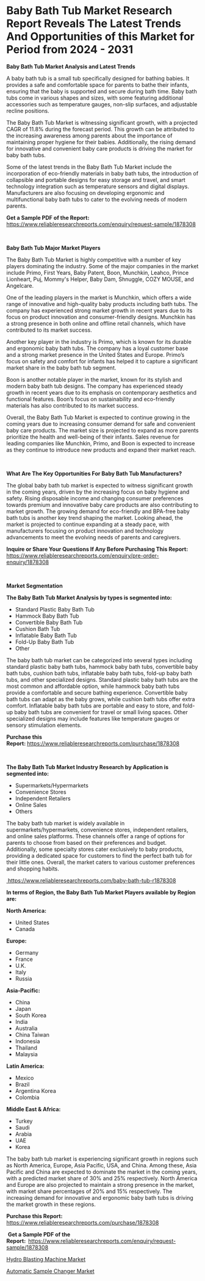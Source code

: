 <p><h1>Baby Bath Tub Market Research Report Reveals The Latest Trends And Opportunities of this Market for Period from 2024 - 2031</h1></p><p><strong>Baby Bath Tub Market Analysis and Latest Trends</strong></p>
<p><p>A baby bath tub is a small tub specifically designed for bathing babies. It provides a safe and comfortable space for parents to bathe their infants, ensuring that the baby is supported and secure during bath time. Baby bath tubs come in various shapes and sizes, with some featuring additional accessories such as temperature gauges, non-slip surfaces, and adjustable recline positions.</p><p>The Baby Bath Tub Market is witnessing significant growth, with a projected CAGR of 11.8% during the forecast period. This growth can be attributed to the increasing awareness among parents about the importance of maintaining proper hygiene for their babies. Additionally, the rising demand for innovative and convenient baby care products is driving the market for baby bath tubs.</p><p>Some of the latest trends in the Baby Bath Tub Market include the incorporation of eco-friendly materials in baby bath tubs, the introduction of collapsible and portable designs for easy storage and travel, and smart technology integration such as temperature sensors and digital displays. Manufacturers are also focusing on developing ergonomic and multifunctional baby bath tubs to cater to the evolving needs of modern parents.</p></p>
<p><strong>Get a Sample PDF of the Report:&nbsp;</strong> <a href="https://www.reliableresearchreports.com/enquiry/request-sample/1878308">https://www.reliableresearchreports.com/enquiry/request-sample/1878308</a></p>
<p>&nbsp;</p>
<p><strong>Baby Bath Tub Major Market Players</strong></p>
<p><p>The Baby Bath Tub Market is highly competitive with a number of key players dominating the industry. Some of the major companies in the market include Primo, First Years, Baby Patent, Boon, Munchkin, Leahco, Prince Lionheart, Puj, Mommy's Helper, Baby Dam, Shnuggle, COZY MOUSE, and Angelcare.</p><p>One of the leading players in the market is Munchkin, which offers a wide range of innovative and high-quality baby products including bath tubs. The company has experienced strong market growth in recent years due to its focus on product innovation and consumer-friendly designs. Munchkin has a strong presence in both online and offline retail channels, which have contributed to its market success.</p><p>Another key player in the industry is Primo, which is known for its durable and ergonomic baby bath tubs. The company has a loyal customer base and a strong market presence in the United States and Europe. Primo’s focus on safety and comfort for infants has helped it to capture a significant market share in the baby bath tub segment.</p><p>Boon is another notable player in the market, known for its stylish and modern baby bath tub designs. The company has experienced steady growth in recent years due to its emphasis on contemporary aesthetics and functional features. Boon’s focus on sustainability and eco-friendly materials has also contributed to its market success.</p><p>Overall, the Baby Bath Tub Market is expected to continue growing in the coming years due to increasing consumer demand for safe and convenient baby care products. The market size is projected to expand as more parents prioritize the health and well-being of their infants. Sales revenue for leading companies like Munchkin, Primo, and Boon is expected to increase as they continue to introduce new products and expand their market reach.</p></p>
<p>&nbsp;</p>
<p><strong>What Are The Key Opportunities For Baby Bath Tub Manufacturers?</strong></p>
<p><p>The global baby bath tub market is expected to witness significant growth in the coming years, driven by the increasing focus on baby hygiene and safety. Rising disposable income and changing consumer preferences towards premium and innovative baby care products are also contributing to market growth. The growing demand for eco-friendly and BPA-free baby bath tubs is another key trend shaping the market. Looking ahead, the market is projected to continue expanding at a steady pace, with manufacturers focusing on product innovation and technology advancements to meet the evolving needs of parents and caregivers.</p></p>
<p><strong>Inquire or Share Your Questions If Any Before Purchasing This Report:</strong> <a href="https://www.reliableresearchreports.com/enquiry/pre-order-enquiry/1878308">https://www.reliableresearchreports.com/enquiry/pre-order-enquiry/1878308</a></p>
<p>&nbsp;</p>
<p><strong>Market Segmentation</strong></p>
<p><strong>The Baby Bath Tub Market Analysis by types is segmented into:</strong></p>
<p><ul><li>Standard Plastic Baby Bath Tub</li><li>Hammock Baby Bath Tub</li><li>Convertible Baby Bath Tub</li><li>Cushion Bath Tub</li><li>Inflatable Baby Bath Tub</li><li>Fold-Up Baby Bath Tub</li><li>Other</li></ul></p>
<p><p>The baby bath tub market can be categorized into several types including standard plastic baby bath tubs, hammock baby bath tubs, convertible baby bath tubs, cushion bath tubs, inflatable baby bath tubs, fold-up baby bath tubs, and other specialized designs. Standard plastic baby bath tubs are the most common and affordable option, while hammock baby bath tubs provide a comfortable and secure bathing experience. Convertible baby bath tubs can adapt as the baby grows, while cushion bath tubs offer extra comfort. Inflatable baby bath tubs are portable and easy to store, and fold-up baby bath tubs are convenient for travel or small living spaces. Other specialized designs may include features like temperature gauges or sensory stimulation elements.</p></p>
<p><strong>Purchase this Report:&nbsp;</strong><a href="https://www.reliableresearchreports.com/purchase/1878308">https://www.reliableresearchreports.com/purchase/1878308</a></p>
<p>&nbsp;</p>
<p><strong>The Baby Bath Tub Market Industry Research by Application is segmented into:</strong></p>
<p><ul><li>Supermarkets/Hypermarkets</li><li>Convenience Stores</li><li>Independent Retailers</li><li>Online Sales</li><li>Others</li></ul></p>
<p><p>The baby bath tub market is widely available in supermarkets/hypermarkets, convenience stores, independent retailers, and online sales platforms. These channels offer a range of options for parents to choose from based on their preferences and budget. Additionally, some specialty stores cater exclusively to baby products, providing a dedicated space for customers to find the perfect bath tub for their little ones. Overall, the market caters to various customer preferences and shopping habits.</p></p>
<p><a href="https://www.reliableresearchreports.com/baby-bath-tub-r1878308">&nbsp;https://www.reliableresearchreports.com/baby-bath-tub-r1878308</a></p>
<p><strong>In terms of Region, the Baby Bath Tub Market Players available by Region are:</strong></p>
<p>
    <p> <strong> North America: </strong>
        <ul>
            <li>United States</li>
            <li>Canada</li>
        </ul>
        </p> 
    <p> <strong> Europe: </strong>
        <ul>
            <li>Germany</li>
            <li>France</li>
            <li>U.K.</li>
            <li>Italy</li>
            <li>Russia</li>
        </ul>
        </p> 
    <p> <strong> Asia-Pacific: </strong>
        <ul>
            <li>China</li>
            <li>Japan</li>
            <li>South Korea</li>
            <li>India</li>
            <li>Australia</li>
            <li>China Taiwan</li>
            <li>Indonesia</li>
            <li>Thailand</li>
            <li>Malaysia</li>
        </ul>
        </p> 
    <p> <strong> Latin America: </strong>
        <ul>
            <li>Mexico</li>
            <li>Brazil</li>
            <li>Argentina Korea</li>
            <li>Colombia</li>
        </ul>
        </p> 
    <p> <strong> Middle East & Africa: </strong>
        <ul>
            <li>Turkey</li>
            <li>Saudi</li>
            <li>Arabia</li>
            <li>UAE</li>
            <li>Korea</li>
        </ul>
    </p>
    </p>
<p><p>The baby bath tub market is experiencing significant growth in regions such as North America, Europe, Asia Pacific, USA, and China. Among these, Asia Pacific and China are expected to dominate the market in the coming years, with a predicted market share of 30% and 25% respectively. North America and Europe are also projected to maintain a strong presence in the market, with market share percentages of 20% and 15% respectively. The increasing demand for innovative and ergonomic baby bath tubs is driving the market growth in these regions.</p></p>
<p><strong>Purchase this Report: </strong><a href="https://www.reliableresearchreports.com/purchase/1878308">https://www.reliableresearchreports.com/purchase/1878308</a></p>
<p>&nbsp;<strong>Get a Sample PDF of the Report:&nbsp;&nbsp;</strong><a href="https://www.reliableresearchreports.com/enquiry/request-sample/1878308">https://www.reliableresearchreports.com/enquiry/request-sample/1878308</a></p>
<p><strong></strong></p>
<p><p><a href="https://github.com/Krdamani25/Market-Research-Report-List-1/blob/main/hydro-blasting-machine-market.md">Hydro Blasting Machine Market</a></p><p><a href="https://github.com/alexcrou8/Market-Research-Report-List-1/blob/main/automatic-sample-changer-market.md">Automatic Sample Changer Market</a></p></p>